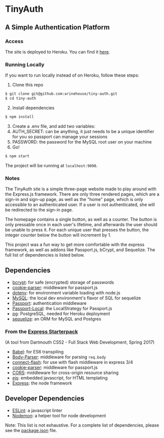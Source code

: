 # TinyAuth
## A Simple Authentication Platform

### Access
The site is deployed to Heroku. You can find it [here](https://thawing-hollows-14330.herokuapp.com/).

### Running Locally
If you want to run locally instead of on Heroku, follow these steps:

1. Clone this repo
```sh
$ git clone git@github.com:arinehouse/tiny-auth.git
$ cd tiny-auth
```
2. Install dependencies
```sh
$ npm install
```
3. Create a .env file, and add two variables:
  1. AUTH_SECRET: can be anything, it just needs to be a unique identifier for
  you so passport can manage your sessions
  2. PASSWORD: the password for the MySQL root user on your machine
4. Go!
```sh
$ npm start
```
The project will be running at `localhost:9090`.

### Notes

The TinyAuth site is a simple three-page website made to play around with the Express.js framework. There are only three rendered pages, which are a sign-in and sign-up page, as well as the "home" page, which is only accessible to an authenticated user. If a user is not authenticated, she will be redirected to the sign-in page.

The homepage contains a single button, as well as a counter. The button is only pressable once in each user's lifetime, and afterwards the user should be unable to press it. For each unique user that presses the button, the integer counter below the button will increment by 1.

This project was a fun way to get more comfortable with the express framework, as well as addons like Passport.js, bCrypt, and Sequelize. The full list of dependencies is listed below.

## Dependencies

- [bcrypt](https://github.com/kelektiv/node.bcrypt.js/): for safe (encrypted) storage of passwords
- [cookie-parser](https://github.com/expressjs/cookie-parser): middleware for passport.js
- [dotenv](https://github.com/motdotla/dotenv): for environment variable loading with node.js
- [MySQL](https://www.mysql.com/): the local dev environment's flavor of SQL for sequelize
- [Passport](http://passportjs.org/): authentication middleware
- [Passport-Local](https://github.com/jaredhanson/passport-local): the LocalStrategy for Passport.js
- [pg](https://github.com/go-pg/pg): PostgreSQL, needed for Heroku deployment
- [sequelize](https://github.com/sequelize/sequelize): an ORM for MySQL and Postgres

### From the [Express Starterpack](https://github.com/dartmouth-cs52/express-babel-starter)
(A tool from Dartmouth CS52 - Full Stack Web Development, Spring 2017)
- [Babel](https://babeljs.io/): for ES6 transpiling
- [Body-Parser](https://github.com/expressjs/body-parser): middleware for parsing `req.body`
- [connect-flash](https://github.com/jaredhanson/connect-flash): for use with flash middleware in express 3/4
- [cookie-parser](https://github.com/expressjs/cookie-parser): middleware for passport.js
- [CORS](https://github.com/expressjs/cors): middleware for cross-origin resource sharing
- [ejs](https://github.com/tj/ejs): embedded javascript, for HTML templating
- [Express](https://expressjs.com/): the node framework

## Developer Dependencies
- [ESLint](https://eslint.org/): a javascript linter
- [Nodemon](https://github.com/remy/nodemon): a helper tool for node development

Note: This list is not exhaustive. For a complete list of dependencies, please see the [package.json](./package.json) file.
